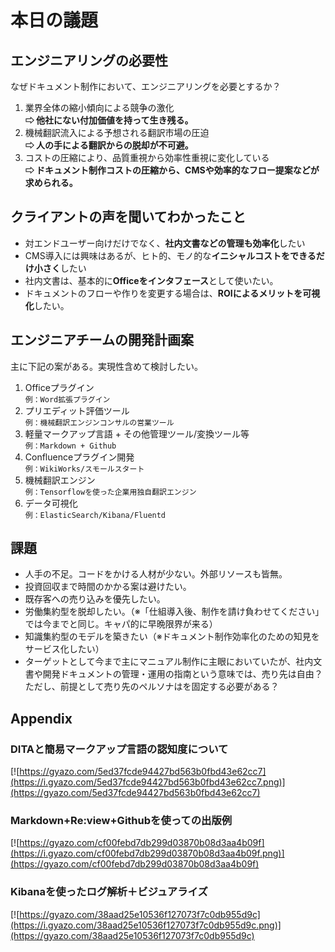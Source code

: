 # 本日の議題
## エンジニアリングの必要性
なぜドキュメント制作において、エンジニアリングを必要とするか？

1. 業界全体の縮小傾向による競争の激化  
**⇨ 他社にない付加価値を持って生き残る。**
2. 機械翻訳流入による予想される翻訳市場の圧迫  
**⇨ 人の手による翻訳からの脱却が不可避。**
3. コストの圧縮により、品質重視から効率性重視に変化している  
**⇨ ドキュメント制作コストの圧縮から、CMSや効率的なフロー提案などが求められる。**

## クライアントの声を聞いてわかったこと
* 対エンドユーザー向けだけでなく、**社内文書などの管理も効率化**したい  
* CMS導入には興味はあるが、ヒト的、モノ的な**イニシャルコストをできるだけ小さく**したい
* 社内文書は、基本的に**Officeをインタフェース**として使いたい。
* ドキュメントのフローや作りを変更する場合は、**ROIによるメリットを可視化**したい。 

## エンジニアチームの開発計画案
主に下記の案がある。実現性含めて検討したい。

1. Officeプラグイン  
`例：Word拡張プラグイン` 
2. プリエディット評価ツール  
`例：機械翻訳エンジンコンサルの営業ツール`
3. 軽量マークアップ言語 + その他管理ツール/変換ツール等  
`例：Markdown + Github`
4. Confluenceプラグイン開発  
`例：WikiWorks/スモールスタート`
5. 機械翻訳エンジン  
`例：Tensorflowを使った企業用独自翻訳エンジン`
6. データ可視化  
`例：ElasticSearch/Kibana/Fluentd`

## 課題
* 人手の不足。コードをかける人材が少ない。外部リソースも皆無。
* 投資回収まで時間のかかる案は避けたい。
* 既存客への売り込みを優先したい。
* 労働集約型を脱却したい。（※「仕組導入後、制作を請け負わせてください」では今までと同じ。キャパ的に早晩限界が来る）
* 知識集約型のモデルを築きたい（※ドキュメント制作効率化のための知見をサービス化したい）
* ターゲットとして今まで主にマニュアル制作に主眼においていたが、社内文書や開発ドキュメントの管理・運用の指南という意味では、売り先は自由？　ただし、前提として売り先のペルソナはを固定する必要がある？

## Appendix
### DITAと簡易マークアップ言語の認知度について
[![https://gyazo.com/5ed37fcde94427bd563b0fbd43e62cc7](https://i.gyazo.com/5ed37fcde94427bd563b0fbd43e62cc7.png)](https://gyazo.com/5ed37fcde94427bd563b0fbd43e62cc7)

### Markdown+Re:view+Githubを使っての出版例
[![https://gyazo.com/cf00febd7db299d03870b08d3aa4b09f](https://i.gyazo.com/cf00febd7db299d03870b08d3aa4b09f.png)](https://gyazo.com/cf00febd7db299d03870b08d3aa4b09f)

### Kibanaを使ったログ解析＋ビジュアライズ
[![https://gyazo.com/38aad25e10536f127073f7c0db955d9c](https://i.gyazo.com/38aad25e10536f127073f7c0db955d9c.png)](https://gyazo.com/38aad25e10536f127073f7c0db955d9c)